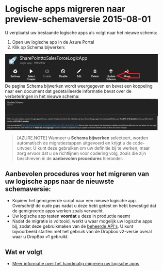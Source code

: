 <properties
    pageTitle="Logische apps migreren naar preview-schemaversie 2015-08-01 | Microsoft Azure App Service"
    description="U kunt uw logische apps eenvoudig migreren naar de nieuwste schemaversie. Volg deze stappen."
    services="app-service\logic"
    documentationCenter=""
    authors="MSFTMAN"
    manager="erikre"
    editor=""
    tags="connectors"/>

<tags
    ms.service="app-service-logic"
    ms.workload="integration"
    ms.tgt_pltfrm="na"
    ms.devlang="na"
    ms.topic="get-started-article"
    ms.date="04/20/2016"
    ms.author="deonhe"/>

# Logische apps migreren naar preview-schemaversie 2015-08-01

U verplaatst uw bestaande logische apps als volgt naar het nieuwe schema:  
1. Open uw logische app in de Azure Portal  
2. Klik op Schema bijwerken:

 ![API Icon][step1]   
De pagina Schema bijwerken wordt weergegeven en bevat een koppeling naar een document dat gedetailleerde informatie bevat over de verbeteringen in het nieuwe schema:
 ![API Icon][step2]

>[AZURE.NOTE] Wanneer u **Schema bijwerken** selecteert, worden automatisch de migratiestappen uitgevoerd en krijgt u de code-uitvoer. U kunt deze gebruiken om uw definitie bij te werken, maar zorg ervoor dat u de richtlijnen voor codering volg, zoals die zijn beschreven in de **aanbevolen procedures** hieronder.

## Aanbevolen procedures voor het migreren van uw logische apps naar de nieuwste schemaversie:  

- Kopieer het gemigreerde script naar een nieuwe logische app. Overschrijf de oude pas nadat u deze hebt getest en hebt bevestigd dat de gemigreerde apps werken zoals verwacht.
- Uw logische app testen **voordat** u deze in productie neemt
- Nadat de migratie is voltooid, werkt u waar mogelijk uw logische apps bij, zodat deze gebruikmaken van de [beheerde API's](./apis-list.md). U kunt bijvoorbeeld starten met het gebruik van de Dropbox v2-versie overal waar u DropBox v1 gebruikt.


## Wat er volgt
-  [Meer informatie over het handmatig migreren uw logische apps](../app-service-logic/app-service-logic-schema-2015-08-01.md)


<!--Icon references-->
[step1]: ./media/connectors-schema-migration/migrateschema1.png
[step2]: ./media/connectors-schema-migration/migrateschema2.png









<!--HONumber=Jun16_HO2-->


